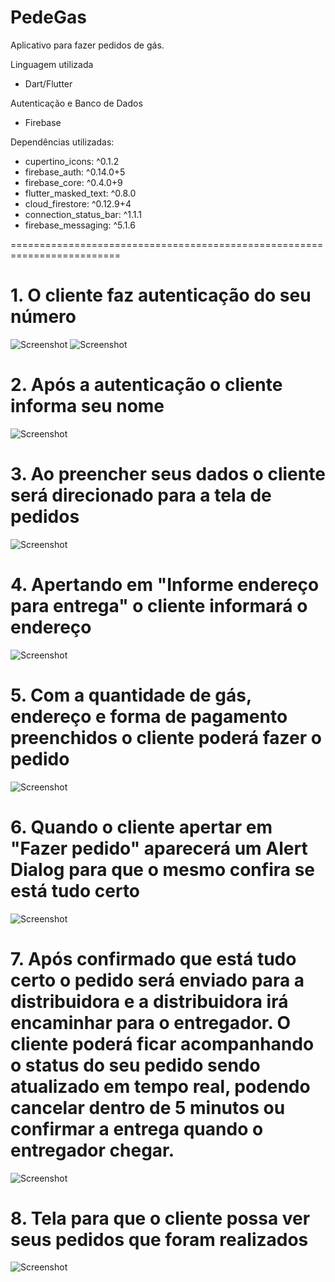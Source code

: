# PedeGas
Aplicativo para fazer pedidos de gás.

Linguagem utilizada <br>
- Dart/Flutter <br>

Autenticação e Banco de Dados <br>
- Firebase <br>

Dependências utilizadas: <br>
- cupertino_icons: ^0.1.2 <br>
- firebase_auth: ^0.14.0+5 <br>
- firebase_core: ^0.4.0+9 <br>
- flutter_masked_text: ^0.8.0 <br>
- cloud_firestore: ^0.12.9+4 <br>
- connection_status_bar: ^1.1.1 <br>
- firebase_messaging: ^5.1.6 <br>
  
=========================================================================

# 1. O cliente faz autenticação do seu número
![Screenshot](1.jpg)
![Screenshot](2.jpg)

# 2. Após a autenticação o cliente informa seu nome
![Screenshot](3.jpg)

# 3. Ao preencher seus dados o cliente será direcionado para a tela de pedidos
![Screenshot](4.jpg)

# 4. Apertando em "Informe endereço para entrega" o cliente informará o endereço
![Screenshot](5.jpg)

# 5. Com a quantidade de gás, endereço e forma de pagamento preenchidos o cliente poderá fazer o pedido
![Screenshot](6.jpg)

# 6. Quando o cliente apertar em "Fazer pedido" aparecerá um Alert Dialog para que o mesmo confira se está tudo certo
![Screenshot](7.jpg)

# 7. Após confirmado que está tudo certo o pedido será enviado para a distribuidora e a distribuidora irá encaminhar para o entregador. O cliente poderá ficar  acompanhando o status do seu pedido sendo atualizado em tempo real, podendo cancelar dentro de 5 minutos ou confirmar a entrega quando o entregador chegar.
![Screenshot](8.jpg)

# 8. Tela para que o cliente possa ver seus pedidos que foram realizados
![Screenshot](9.jpg)
